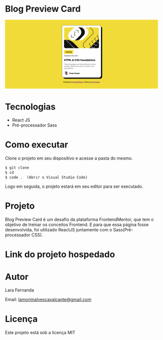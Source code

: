 # Blog Preview Card 

<img src="./src/assets/image.png"/>

# Tecnologias

<ul>
    <li>React JS</li>
    <li>Pré-processador Sass</li>
</ul>

# Como executar

Clone o projeto em seu dispositivo e acesse a pasta do mesmo.

```
$ git clone 
$ cd 
$ code .  (Abrir o Visual Studio Code)
```

Logo em seguida, o projeto estará em seu editor para ser executado.

# Projeto

Blog Preview Card é um desafio da plataforma FrontendMentor, que tem o objetivo de treinar os conceitos Frontend. E para que essa página fosse desenvolvida, foi utilizado ReactJS juntamente com o Sass(Pré-processador CSS).

# Link do projeto hospedado

# Autor

Lara Fernanda

Email: lamorimalvescavalcante@gmail.com

# Licença

Este projeto está sob a licença MIT